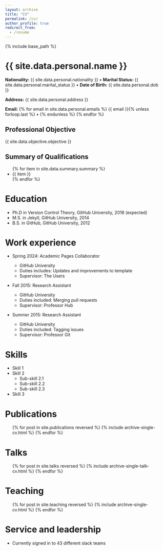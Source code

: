 ```yaml
---
layout: archive
title: "CV"
permalink: /cv/
author_profile: true
redirect_from:
  - /resume
---
```


{% include base_path %}


<h1>{{ site.data.personal.name }}</h1>
<p>
  <strong>Nationality:</strong> {{ site.data.personal.nationality }} • 
  <strong>Marital Status:</strong> {{ site.data.personal.marital_status }} • 
  <strong>Date of Birth:</strong> {{ site.data.personal.dob }}
</p>
<p>
  <strong>Address:</strong> {{ site.data.personal.address }}
</p>
<p>
  <strong>Email:</strong> 
  {% for email in site.data.personal.emails %}
    {{ email }}{% unless forloop.last %} • {% endunless %}
  {% endfor %}
</p>

<h2>Professional Objective</h2>
<p>{{ site.data.objective.objective }}</p>

<h2>Summary of Qualifications</h2>
<ul>
  {% for item in site.data.summary.summary %}
  <li>{{ item }}</li>
  {% endfor %}
</ul>

Education
======
* Ph.D in Version Control Theory, GitHub University, 2018 (expected)
* M.S. in Jekyll, GitHub University, 2014
* B.S. in GitHub, GitHub University, 2012

Work experience
======
* Spring 2024: Academic Pages Collaborator
  * GitHub University
  * Duties includes: Updates and improvements to template
  * Supervisor: The Users

* Fall 2015: Research Assistant
  * GitHub University
  * Duties included: Merging pull requests
  * Supervisor: Professor Hub

* Summer 2015: Research Assistant
  * GitHub University
  * Duties included: Tagging issues
  * Supervisor: Professor Git
  
Skills
======
* Skill 1
* Skill 2
  * Sub-skill 2.1
  * Sub-skill 2.2
  * Sub-skill 2.3
* Skill 3

Publications
======
  <ul>{% for post in site.publications reversed %}
    {% include archive-single-cv.html %}
  {% endfor %}</ul>
  
Talks
======
  <ul>{% for post in site.talks reversed %}
    {% include archive-single-talk-cv.html  %}
  {% endfor %}</ul>
  
Teaching
======
  <ul>{% for post in site.teaching reversed %}
    {% include archive-single-cv.html %}
  {% endfor %}</ul>
  
Service and leadership
======
* Currently signed in to 43 different slack teams
